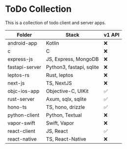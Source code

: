# ToDo Collection
This is a collection of todo client and server apps.

| Folder | Stack | v1 API |
| --- | --- | --- |
| android-app | Kotlin |  ❌ |
| c | C | ❌ |
| express-js | JS, Express, MongoDB | ❌ |
| fastapi-server | Python3, fastapi, sqlite | ❌ |
| leptos-rs | Rust, leptos | ❌ |
| next-js | TS, NextJS | ❌ |
| objc-ios-app | Objective-C, UIKit | ✅ |
| rust-server | Axum, sqlx, sqlite | ✅ |
| hono-ts | TS, hono, drizzle | ✅ |
| python-client | Python, Textual | ❌ |
| vapor-swift | Swift, Vapor | ❌ |
| react-client | JS, React | ✅ |
| react-native | TS, React-Native | ❌ |